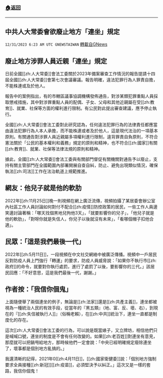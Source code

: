 ###  [:house:返回](README.md)
---


## 中共人大常委會欲廢止地方「連坐」規定
`12/31/2023 6:23 AM UTC GNEWSTAIWAN` [轉載自GNews](https://gnews.org/articles/2169132)




## 廢止地方涉罪人員近親「連坐」規定

日前全國[[zh:人大常委]]會法工委關於2023年備案審查工作情況的報告提請十四屆全國[[zh:人大常委]]會第七次會議審議。報告明確，違法犯罪行為人罪責自擔，不能株連或及於他人。  

報告中的案例指出，有的市轄區議事協調機構發佈通告，對涉某類犯罪重點人員採取懲戒措施，其中對涉罪重點人員的配偶、子女、父母和其他近親屬在受[[zh:教育]]、就業、社保等方面的權利進行限制。有公民對此提出審查建議，應予停止執行。

  

全國[[zh:人大常委]]會法工委對此研究認為，任何違法犯罪行為的法律責任都應當由違法犯罪行為人本人承擔，而不能株連或者及於他人，這是現代法治的一項基本原則。有關通告對涉罪人員近親屬多項權利進行限制，違背罪責自負原則，不符合憲法關於「公民的基本權利和義務」規定的原則和精神，也不符合[[zh:國家]]有關[[zh:教育]]、就業、社保等法律法規的原則和精神。

  

據此，全國[[zh:人大常委]]會法工委與有關部門督促有關機關對通告予以廢止，支持有關主管部門在全國範圍內部署開展自查自糾，防止、避免出現類似情況，確保執法[[zh:司法]]工作在法治軌道上規範推進。

  


## 網友：他兒子就是他的軟肋

2022年[[zh:11月25日]]晚一則視頻在網上廣泛流傳，視頻拍攝了某居委會辦公室內社區工作人員討論如何對付不配合[[zh:疫情]]防控政策的居民，一些工作人員邊笑邊討論著稱：「哪天找個黑地兒拘他3天」，「就要影響你的兒子」，「他兒子就是他的軟肋」，「對呀你就是失信人，你兒子以後就沒有未來」，「看哪個帽子扣他合適」。


## 民眾：「這是我們最後一代」

2022年[[zh:5月11日]]，一段視頻在中文社交網絡中被廣泛傳播。視頻中一戶居民反對防疫人員上門強行「轉運」的要求，防疫人員威脅說：「如果你不執行市[[zh:政府]]的命令，就要對你執行處罰，進行了處罰了以後，要影響你的三代。」該居民回應：「不好意思，這是我們最後一代，謝謝。」

  


## 作者按：「我信你個鬼」

上面隨便舉了兩個連坐的例子，無論是[[zh:法家]]還是[[zh:共產主義]]，連坐都被視為一種統治人民的有效手段，從當年的『黑五類』（地、富、反、壞、右），到現在的『[[zh:失信被執行人]]』（俗稱老賴），在[[zh:中共]]統治下，連坐一直都是制度化的存在。

  

這次[[zh:人大常委]]會法工委的行為，可以說是既當婊子，又立牌坊，相信他們只是喊喊口號，連坐的制度是不會有任何改變的。如果[[zh:老百姓]]對連坐有意見，那麼就可以把鍋甩給地方，那時候他們一定會說：「中央已經明確規定廢除連坐了，壞事都是個別地方亂搞的。」

  

我還清晰的記得，2021年0[[zh:4月11日]]，[[zh:國家衛健委]]說：「個別地方強制要求全員接種[[zh:新冠]][[zh:疫苗]]，必須堅決予以糾正。」這次又是一樣的套路，我信你個鬼！
